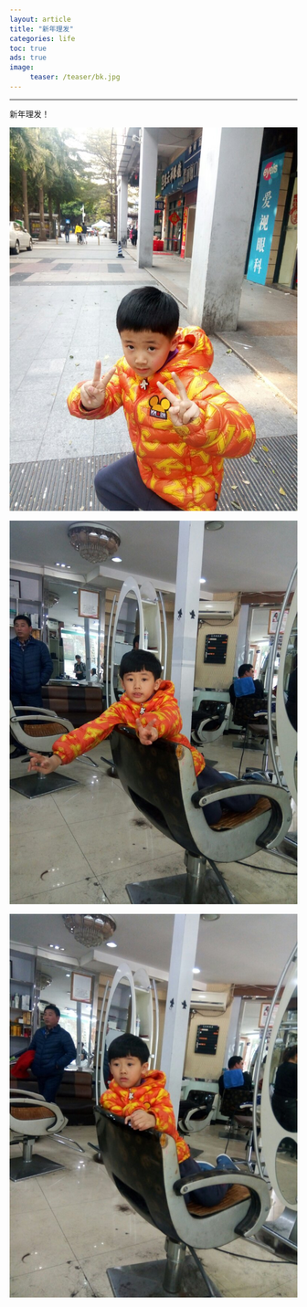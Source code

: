 ```yaml
---
layout: article
title: "新年理发"
categories: life
toc: true
ads: true
image:
     teaser: /teaser/bk.jpg
---
```


---


新年理发！


![life](https://github.com/storage201602/storage201602/blob/master/chentianqi2016/_posts/life/2016-02-06-1758life.md/0206_27.jpg?raw=true)

![life](https://github.com/storage201602/storage201602/blob/master/chentianqi2016/_posts/life/2016-02-06-1758life.md/0206_28.jpg?raw=true)

![life](https://github.com/storage201602/storage201602/blob/master/chentianqi2016/_posts/life/2016-02-06-1758life.md/0206_29.jpg?raw=true)